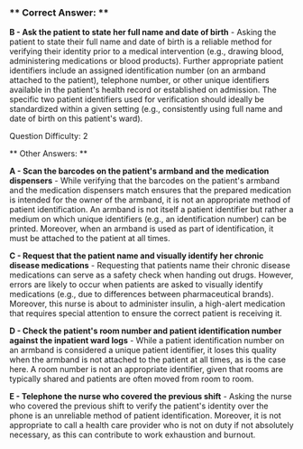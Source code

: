 ### ** Correct Answer: **

**B - Ask the patient to state her full name and date of birth** - Asking the patient to state their full name and date of birth is a reliable method for verifying their identity prior to a medical intervention (e.g., drawing blood, administering medications or blood products). Further appropriate patient identifiers include an assigned identification number (on an armband attached to the patient), telephone number, or other unique identifiers available in the patient's health record or established on admission. The specific two patient identifiers used for verification should ideally be standardized within a given setting (e.g., consistently using full name and date of birth on this patient's ward).

Question Difficulty: 2

** Other Answers: **

**A - Scan the barcodes on the patient's armband and the medication dispensers** - While verifying that the barcodes on the patient's armband and the medication dispensers match ensures that the prepared medication is intended for the owner of the armband, it is not an appropriate method of patient identification. An armband is not itself a patient identifier but rather a medium on which unique identifiers (e.g., an identification number) can be printed. Moreover, when an armband is used as part of identification, it must be attached to the patient at all times.

**C - Request that the patient name and visually identify her chronic disease medications** - Requesting that patients name their chronic disease medications can serve as a safety check when handing out drugs. However, errors are likely to occur when patients are asked to visually identify medications (e.g., due to differences between pharmaceutical brands). Moreover, this nurse is about to administer insulin, a high-alert medication that requires special attention to ensure the correct patient is receiving it.

**D - Check the patient's room number and patient identification number against the inpatient ward logs** - While a patient identification number on an armband is considered a unique patient identifier, it loses this quality when the armband is not attached to the patient at all times, as is the case here. A room number is not an appropriate identifier, given that rooms are typically shared and patients are often moved from room to room.

**E - Telephone the nurse who covered the previous shift** - Asking the nurse who covered the previous shift to verify the patient's identity over the phone is an unreliable method of patient identification. Moreover, it is not appropriate to call a health care provider who is not on duty if not absolutely necessary, as this can contribute to work exhaustion and burnout.

